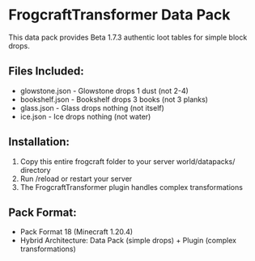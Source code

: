 ﻿# FrogcraftTransformer Data Pack

This data pack provides Beta 1.7.3 authentic loot tables for simple block drops.

## Files Included:
- glowstone.json - Glowstone drops 1 dust (not 2-4)
- bookshelf.json - Bookshelf drops 3 books (not 3 planks)
- glass.json - Glass drops nothing (not itself)
- ice.json - Ice drops nothing (not water)

## Installation:
1. Copy this entire frogcraft folder to your server world/datapacks/ directory
2. Run /reload or restart your server
3. The FrogcraftTransformer plugin handles complex transformations

## Pack Format:
- Pack Format 18 (Minecraft 1.20.4)
- Hybrid Architecture: Data Pack (simple drops) + Plugin (complex transformations)
